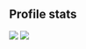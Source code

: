 ## Profile stats

<!-- 
In order to hide issues with the code, I have excluded several languages in 
the EXCLUDED_LANGS secret. If there is an issue, this is most likely why. 
Enjoy this future me, I hope my short term fix has not caused you too much pain.
-->

![](https://github.com/joxnt/joxnt/blob/master/generated/overview.svg)
![](https://github.com/joxnt/joxnt/blob/master/generated/languages.svg)
